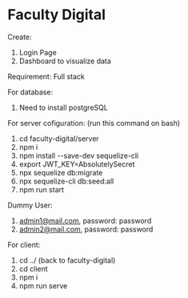 # Faculty Digital

Create:

1. Login Page
2. Dashboard to visualize data

Requirement: Full stack

For database:
1. Need to install postgreSQL

For server cofiguration: (run this command on bash)
1. cd faculty-digital/server
2. npm i
3. npm install --save-dev sequelize-cli
4. export JWT_KEY=AbsolutelySecret
5. npx sequelize db:migrate
6. npx sequelize-cli db:seed:all
7. npm run start

Dummy User: 
1. admin1@mail.com, password: password
2. admin2@mail.com, password: password

For client:
1. cd ../ (back to faculty-digital)
2. cd client
3. npm i 
4. npm run serve
